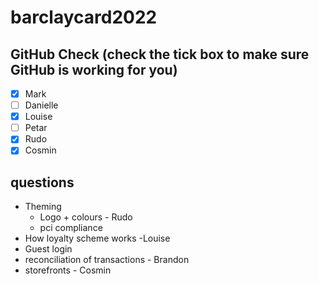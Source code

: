 # barclaycard2022
## GitHub Check (check the tick box to make sure GitHub is working for you)
- [x] Mark
- [ ] Danielle
- [x] Louise
- [ ] Petar
- [x] Rudo
- [x] Cosmin

## questions
- Theming 
	- Logo + colours - Rudo
	- pci compliance 
- How loyalty scheme works -Louise
- Guest login
- reconciliation of transactions - Brandon
- storefronts - Cosmin
